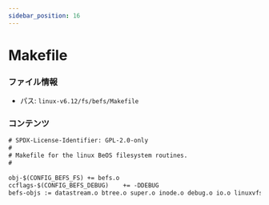 ```yaml
---
sidebar_position: 16
---
```

# Makefile

### ファイル情報

- パス: `linux-v6.12/fs/befs/Makefile`

### コンテンツ

```txt
# SPDX-License-Identifier: GPL-2.0-only
#
# Makefile for the linux BeOS filesystem routines.
#
 
obj-$(CONFIG_BEFS_FS) += befs.o
ccflags-$(CONFIG_BEFS_DEBUG)    += -DDEBUG
befs-objs := datastream.o btree.o super.o inode.o debug.o io.o linuxvfs.o

```
